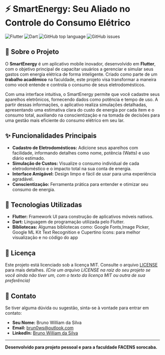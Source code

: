 # ⚡ SmartEnergy: Seu Aliado no Controle do Consumo Elétrico

![Flutter](https://img.shields.io/badge/Flutter-02569B?style=for-the-badge&logo=flutter&logoColor=white)
![Dart](https://img.shields.io/badge/Dart-0175C2?style=for-the-badge&logo=dart&logoColor=white)
![GitHub top language](https://img.shields.io/github/top-language/brunobws/SmartEnergy?style=for-the-badge)
![GitHub issues](https://img.shields.io/github/issues/brunobws/SmartEnergy?style=for-the-badge)

## 📖 Sobre o Projeto

O **SmartEnergy** é um aplicativo mobile inovador, desenvolvido em **Flutter**, com o objetivo principal de capacitar usuários a gerenciar e simular seus gastos com energia elétrica de forma inteligente. Criado como parte de um **trabalho acadêmico** na faculdade, este projeto visa transformar a maneira como você entende e controla o consumo de seus eletrodomésticos.

Com uma interface intuitiva, o SmartEnergy permite que você cadastre seus aparelhos eletrônicos, fornecendo dados como potência e tempo de uso. A partir dessas informações, o aplicativo realiza simulações detalhadas, apresentando uma estimativa clara do custo de energia por cada item e o consumo total, auxiliando na conscientização e na tomada de decisões para uma gestão mais eficiente do consumo elétrico em seu lar.

## ✨ Funcionalidades Principais

* **Cadastro de Eletrodomésticos:** Adicione seus aparelhos com facilidade, informando detalhes como nome, potência (Watts) e uso diário estimado.
* **Simulação de Custos:** Visualize o consumo individual de cada eletrodoméstico e o impacto total na sua conta de energia.
* **Interface Amigável:** Design limpo e fácil de usar para uma experiência agradável.
* **Conscientização:** Ferramenta prática para entender e otimizar seu consumo de energia.

## 🚀 Tecnologias Utilizadas

* **Flutter:** Framework UI para construção de aplicativos móveis nativos.
* **Dart:** Linguagem de programação utilizada pelo Flutter.
* **Bibliotecas:** Algumas bibliotecas como: Google Fonts,Image Picker, Google ML Kit Text Recognition e Cupertino Icons: para melhor visualização e no código do app


## 📄 Licença

Este projeto está licenciado sob a licença MIT. Consulte o arquivo [LICENSE](LICENSE) para mais detalhes. *(Crie um arquivo LICENSE na raiz do seu projeto se você ainda não tiver um, com o texto da licença MIT ou outra de sua preferência)*

## 📧 Contato

Se tiver alguma dúvida ou sugestão, sinta-se à vontade para entrar em contato:

* **Seu Nome:** Bruno William da Silva
* **Email:** brun0ws@outlook.com
* **LinkedIn:** [Bruno William da Silva](https://www.linkedin.com/in/brunowds/)

---

**Desenvolvido para projeto pessoal e para a faculdade FACENS sorocaba.**
